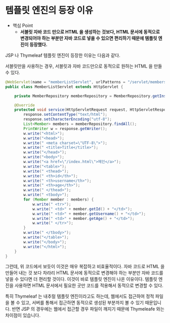 # 템플릿 엔진의 등장 이유

- 핵심 Point
    - __서블릿 자바 코드 만으로 HTML 을 생성하는 것보다, HTML 문서에 동적으로 변경되어야 하는 부분만 자바 코드로 넣을 수 있으면 편리하기 때문에 템플릿 엔진이 등장했다.__

JSP 나 Thymeleaf 템플릿 엔진이 등장한 이유는 다음과 같다.

서블릿만을 사용하는 경우, 서블릿과 자바 코드만으로 동적으로 원하는 HTML 을 만들 수 있다.

```java
@WebServlet(name = "memberListServlet", urlPatterns = "/servlet/members")
public class MemberListServlet extends HttpServlet {

    private MemberRepository memberRepository = MemberRepository.getInstance();

    @Override
    protected void service(HttpServletRequest request, HttpServletResponse response) throws ServletException, IOException {
        response.setContentType("text/html");
        response.setCharacterEncoding("utf-8");
        List<Member> members = memberRepository.findAll();
        PrintWriter w = response.getWriter();
        w.write("<html>");
        w.write("<head>");
        w.write(" <meta charset=\"UTF-8\">");
        w.write(" <title>Title</title>");
        w.write("</head>");
        w.write("<body>");
        w.write("<a href=\"/index.html\">메인</a>");
        w.write("<table>");
        w.write(" <thead>");
        w.write(" <th>id</th>");
        w.write(" <th>username</th>");
        w.write(" <th>age</th>");
        w.write(" </thead>");
        w.write(" <tbody>");
        for (Member member : members) {
            w.write(" <tr>");
            w.write(" <td>" + member.getId() + "</td>");
            w.write(" <td>" + member.getUsername() + "</td>");
            w.write(" <td>" + member.getAge() + "</td>");
            w.write(" </tr>");
        }
        w.write(" </tbody>");
        w.write("</table>");
        w.write("</body>");
        w.write("</html>");
    }
}
```

그런데, 위 코드에서 보듯이 이것은 매우 복잡하고 비효율적이다. 자바 코드로 HTML 을 만들어 내는 것 보다 차라리 HTML 문서에 동적으로 변경해야 하는 부분만 자바 코드를 넣을 수 있다면
더 편리할 것이다. 이것이 바로 템플릿 엔진이 나온 이유이다.
템플릿 엔진을 사용하면 HTML 문서에서 필요한 곳만 코드를 적용해서 동적으로 변경할 수 있다.

특히 Thymeleaf 는 내추럴 템플릿 엔진이라고도 하는데, 웹에서도 접근하여 정적 파일을 볼 수 있고, 서버를 통해서 접근하면 동적으로 생성된 부분까지 볼 수 있기 때문입니다.
반면 JSP 의 경우에는 웹에서 접근할 경우 파일이 깨지기 때문에 Thymeleafe 와는 차이점이 있습니다.
